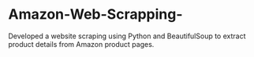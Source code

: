 # Amazon-Web-Scrapping-
Developed a website scraping using Python and BeautifulSoup to extract product details from Amazon product pages.
